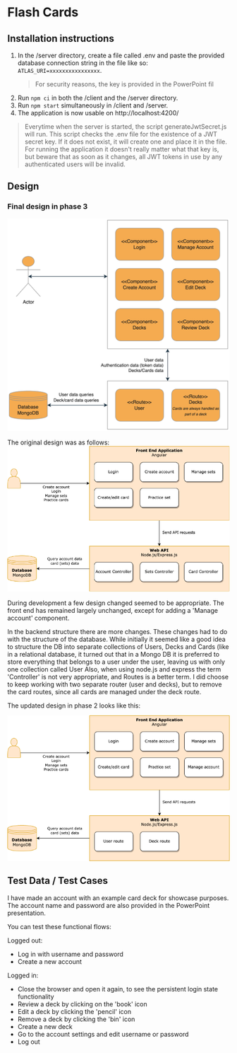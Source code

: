 # Flash Cards
## Installation instructions

1. In the /server directory, create a file called .env and paste the provided database connection string in the file like so: `ATLAS_URI=xxxxxxxxxxxxxxxx`. 
    > For security reasons, the key is provided in the PowerPoint fil
2. Run `npm ci` in both the /client and the /server directory.
3. Run `npm start` simultaneously in /client and /server.
4. The application is now usable on http://localhost:4200/

> Everytime when the server is started, the script generateJwtSecret.js will run. 
> This script checks the .env file for the existence of a JWT secret key. If it does not exist, it will create one and place it in the file. 
> For running the application it doesn't really matter what that key is, but beware that as soon as it changes,
> all JWT tokens in use by any authenticated users will be invalid.

## Design

### Final design in phase 3
![final_diagram.png](docs_phase3/final_diagram.png)

The original design was as follows:
![orig_diagram.png](orig_diagram.png)

During development a few design changed seemed to be appropriate. 
The front end has remained largely unchanged, except for adding a 'Manage account' component.

In the backend structure there are more changes.
These changes had to do with the structure of the database. While initially it seemed like a good idea to
structure the DB into separate collections of Users, Decks and Cards (like in a relational database, it turned out that 
in a Mongo DB it is preferred to store everything that belongs to a user under the user, leaving us with only one collection called User
Also, when using node.js and express the term 'Controller' is not very appropriate, and Routes is a better term. I did 
choose to keep working with two separate router (user and decks), but to remove the card routes, since all cards are
managed under the deck route.

The updated design in phase 2 looks like this:

![upd_diagram.png](upd_diagram.png)

## Test Data / Test Cases
I have made an account with an example card deck for showcase purposes. The account name and password are
also provided in the PowerPoint presentation.

You can test these functional flows:

Logged out:
- Log in with username and password
- Create a new account

Logged in:
- Close the browser and open it again, to see the persistent login state functionality
- Review a deck by clicking on the 'book' icon
- Edit a deck by clicking the 'pencil' icon
- Remove a deck by clicking the 'bin' icon
- Create a new deck
- Go to the account settings and edit username or password
- Log out
